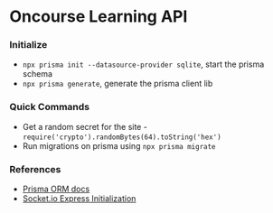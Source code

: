 # Oncourse Learning API

### Initialize

- `npx prisma init --datasource-provider sqlite`, start the prisma schema
- `npx prisma generate`, generate the prisma client lib

### Quick Commands

- Get a random secret for the site - `require('crypto').randomBytes(64).toString('hex')`
- Run migrations on prisma using `npx prisma migrate`

### References

- [Prisma ORM docs](https://www.prisma.io/docs/orm)
- [Socket.io Express Initialization](https://socket.io/docs/v4/server-initialization/#with-express)
